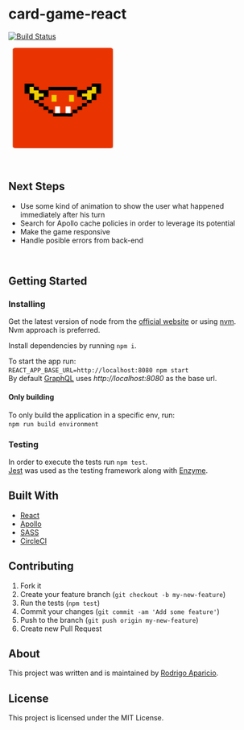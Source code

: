 # card-game-react

[![Build Status](https://circleci.com/gh/raparicio6/card-game-react.svg?style=shield)](https://circleci.com/gh/raparicio6/card-game-react)

&nbsp;
<img alt="Monster" src="./public/cards/monster/horror/0.png" height="200" width="200">

&nbsp;
## Next Steps
* Use some kind of animation to show the user what happened immediately after his turn
* Search for Apollo cache policies in order to leverage its potential
* Make the game responsive
* Handle posible errors from back-end

&nbsp;
## Getting Started

### Installing

Get the latest version of node from the [official website](https://nodejs.org/) or using [nvm](https://github.com/creationix/nvm).  
Nvm approach is preferred.

Install dependencies by running `npm i`.

To start the app run:  
`REACT_APP_BASE_URL=http://localhost:8080 npm start`  
By default [GraphQL](https://github.com/raparicio6/card-game-graphql) uses *http://localhost:8080* as the base url.

#### Only building

To only build the application in a specific env, run:  
`npm run build environment`

### Testing

In order to execute the tests run `npm test`.  
[Jest](https://jestjs.io/) was used as the testing framework along with [Enzyme](https://airbnb.io/enzyme/).

## Built With

* [React](https://reactjs.org/)
* [Apollo](https://www.apollographql.com/docs/react/)
* [SASS](https://sass-lang.com/)
* [CircleCI](https://circleci.com/)

## Contributing

1. Fork it
2. Create your feature branch (`git checkout -b my-new-feature`)
3. Run the tests (`npm test`)
4. Commit your changes (`git commit -am 'Add some feature'`)
5. Push to the branch (`git push origin my-new-feature`)
6. Create new Pull Request

## About

This project was written and is maintained by [Rodrigo Aparicio](https://github.com/raparicio6).

## License

This project is licensed under the MIT License.
